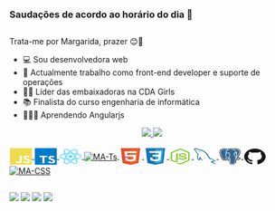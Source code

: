 ### Saudações de acordo ao horário do dia 👋
##
Trata-me por Margarida, prazer 😊🤝



- 💻 Sou desenvolvedora web
- 🎯 Actualmente trabalho como front-end developer e suporte de operações
- 👩‍💻 Líder das embaixadoras na CDA Girls
- 📚 Finalista do curso engenharia de informática
- 📝👩‍💻 Aprendendo Angularjs 

<div align="center">
  <a href="https://github.com/Margarida-Andre">
  <img height="180em" src="https://github-readme-stats.vercel.app/api?username=Margarida-Andre&show_icons=true&theme=dracula&include_all_commits=true&count_private=true"/>
  <img height="180em" src="https://github-readme-stats.vercel.app/api/top-langs/?username=Margarida-Andre&layout=compact&langs_count=7&theme=dark"/>
</div>
  
<div style="display: inline_block"><br>
  <img align="center" alt="MA-Js" height="30" width="40" src="https://raw.githubusercontent.com/devicons/devicon/master/icons/javascript/javascript-plain.svg">
  <img align="center" alt="MA-Ts" height="30" width="40" src="https://raw.githubusercontent.com/devicons/devicon/master/icons/typescript/typescript-plain.svg">
  <img align="center" alt="MA-React" height="30" width="40" src="https://raw.githubusercontent.com/devicons/devicon/master/icons/react/react-original.svg">
  <img align="center" alt="MA-Ts" height="30" width="40" src="https://cdn.jsdelivr.net/gh/devicons/devicon/icons/nextjs/nextjs-original.svg">
  <img align="center" alt="MA-HTML" height="30" width="40" src="https://raw.githubusercontent.com/devicons/devicon/master/icons/html5/html5-original.svg">
  <img align="center" alt="MA-CSS" height="30" width="40" src="https://raw.githubusercontent.com/devicons/devicon/master/icons/css3/css3-original.svg">
  <img align="center" alt="MA-CSS" height="30" width="40" src="https://raw.githubusercontent.com/devicons/devicon/master/icons/nodejs/nodejs-original.svg">
  <img align="center" alt="MA-CSS" height="30" width="40" src="https://raw.githubusercontent.com/devicons/devicon/master/icons/mysql/mysql-original.svg">
  <img align="center" alt="MA-CSS" height="30" width="40" src="https://raw.githubusercontent.com/devicons/devicon/master/icons/postgresql/postgresql-original.svg">
  <img align="center" alt="MA-CSS" height="30" width="40" src="https://raw.githubusercontent.com/devicons/devicon/master/icons/github/github-original.svg">
  <img align="center" alt="MA-CSS" height="30" width="40" src="https://cdn.jsdelivr.net/gh/devicons/devicon/icons/xd/xd-plain.svg">  
</div>

 ##
  
 <div> 
  <a href="https://www.instagram.com/margaridaandre22/" target="_blank"><img src="https://img.shields.io/badge/-Instagram-%23E4405F?style=for-the-badge&logo=instagram&logoColor=white" target="_blank"></a>
 <a href="https://discord.com" target="_blank"><img src="https://img.shields.io/badge/Discord-7289DA?style=for-the-badge&logo=discord&logoColor=white" target="_blank"></a>   
  <a href="https://www.linkedin.com/in/margarida-andr%C3%A9-506177204/" target="_blank"><img src="https://img.shields.io/badge/-LinkedIn-%230077B5?style=for-the-badge&logo=linkedin&logoColor=white" target="_blank"></a> 
  <a href="https://web.facebook.com/margarethamaral.andre/" target="_blank"><img src="https://img.shields.io/badge/-Facebook-%23E4405F?style=for-the-badge&logo=facebook&logoColor=white" target="_blank"></a>

 
</div>


